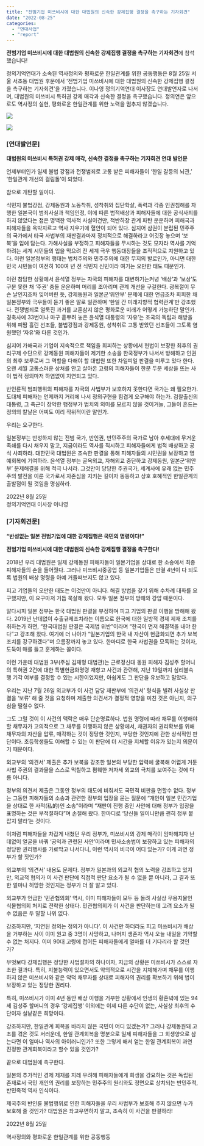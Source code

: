 ```yaml
---
title: "전범기업 미쓰비시에 대한 대법원의 신속한 강제집행 결정을 촉구하는 기자회견"
date: "2022-08-25"
categories: 
  - "연대사업"
  - "report"
---
```


**전범기업 미쓰비시에 대한 대법원의 신속한 강제집행 결정을 촉구하는 기자회견**에 참석했습니다!

정의기억연대가 소속된 역사정의와 평화로운 한일관계를 위한 공동행동은 8월 25일 서울 서초동 대법원 후문에서 '전범기업 미쓰비시에 대한 대법원의 신속한 강제집행 결정을 촉구하는 기자회견'을 가졌습니다. 이나영 정의기억연대 이사장도 연대발언자로 나서며, 대법원의 미쓰비시 특허권 강제 매각과 신속한 결정을 촉구했습니다. 정의연은 앞으로도 역사정의 실현, 평화로운 한일관계를 위한 노력을 멈추지 않겠습니다.

![](https://r2.womenandwar.net/2022/09/IMG_1959-1024x683.jpg)

![](https://r2.womenandwar.net/2022/09/IMG_1974-1024x683.jpg)

### \[연대발언문\]

**대법원의 미쓰비시 특허권 강제 매각, 신속한 결정을 촉구하는 기자회견 연대 발언문**

언제부터인가 일제 불법 강점과 전쟁범죄로 고통 받은 피해자들이 ‘한일 갈등의 뇌관,’ ‘한일관계 개선의 걸림돌’이 되었다.

참으로 개탄할 일이다.

식민지 불법강점, 강제동원과 노동착취, 성착취와 집단학살, 폭력과 각종 인권침해를 자행한 일본국이 범죄사실과 책임인정, 이에 따른 법적배상과 피해자들에 대한 공식사죄를 하지 않았다는 점은 명백한 역사적 사실이건만, 적반하장 관계 파탄 운운하며 피해국과 피해자들을 윽박지르고 역사 지우기에 혈안이 되어 있다. 심지어 삼권이 분립된 민주주의 국가에서 타국 사법부의 재판결과마저 정치적으로 해결하라고 어깃장 놓으며 ‘보복’을 입에 담는다. 가해사실을 부정하고 피해자들을 무시하는 것도 모자라 역사를 기억하려는 세계 시민들의 입을 막으려 전 세계 극우 행동대장들을 조직적으로 지원하고 있다. 이런 일본정부의 행태는 법치주의와 민주주의에 대한 무지의 발로인가, 아니면 대한민국 시민들이 여전히 100여 년 전 식민지 신민이라 여기는 오만한 태도 때문인가.

이런 참담한 상황에서 윤석열 정부는 자국의 피해자를 대변하기는커녕 ‘배상’과 ‘보상’도 구분 못한 채 ‘주권’ 충돌 운운하며 머리를 조아리며 관계 개선을 구걸한다. 광복절이 무슨 날인지조차 잊어버린 듯, 강제동원과 일본군‘위안부’ 문제에 대한 언급조차 회피한 채 일본정부와 극우들이 듣기 좋은 말로 일관하며 ‘한일 간 미래지향적 협력관계’만 강조했다. 전쟁범죄로 얼룩진 과거를 교훈삼지 않은 평화로운 미래가 어떻게 가능하단 말인가. 경축사에 33번이나 마구 흩뿌려 놓은 윤석열 대통령의 ‘자유’는 조국의 독립과 해방을 위해 피땀 흘린 선조들, 불법강점과 강제동원, 성착취로 고통 받았던 선조들이 그토록 염원했던 ‘자유’와 다른 것인가.

심지어 가해국과 기업이 지속적으로 책임을 회피하는 상황에서 헌법이 보장한 최후의 권리구제 수단으로 강제동원 피해자들이 제기한 소송을 한국정부가 나서서 방해하고 인권의 최후 보루로써 그 역할을 다해야 할 대법원 또한 차일피일 판결을 미루고 있다 한다. 오랜 세월 고통스러운 상처를 안고 살아온 고령의 피해자들이 한분 두분 세상을 뜨는 사이 법적 정의마저 하염없이 지연되고 있다.

반인륜적 범죄행위의 피해자를 자국의 사법부가 보호하지 못한다면 국가는 왜 필요한가. 도대체 피해자는 언제까지 거리에 나서 정의구현을 힘겹게 요구해야 하는가. 검찰출신의 대통령, 그 측근이 장악한 행정부가 법치의 의미를 모르지 않을 것이거늘, 그들이 흔드는 정의의 칼날은 어찌도 이리 작위적이란 말인가.

우리는 요구한다.

일본정부는 반성하지 않는 전범 국가, 반인권, 반민주주의 국가로 남아 후세대에 무거운 족쇄를 다시 채우지 말고, 지금이라도 역사를 직시하고 피해자들에게 법적 배상하고 공식 사죄하라. 대한민국 대법원은 조속한 판결을 통해 피해자들의 시민권을 보장하고 명예회복에 기여하라. 윤석열 정부는 굴욕외교, 자해외교 중단하고 강제동원, 일본군‘위안부’ 문제해결을 위해 적극 나서라. 그것만이 당당한 주권국가, 세계사에 유래 없는 민주주의 발전을 이룬 국가로서 자존심을 지키는 길이자 동등하고 상호 호혜적인 한일관계의 출발점이 될 것임을 명심하라.

2022년 8월 25일  
정의기억연대 이사장 이나영

### \[기자회견문\]

**“반성없는 일본 전범기업에 대한 강제집행은 국민의 명령이다!”**

**전범기업 미쓰비시에 대한 대법원의 신속한 강제집행 결정을 촉구한다!**

2018년 우리 대법원은 일제 강제동원 피해자들이 일본기업을 상대로 한 소송에서 최종 피해자들의 손을 들어줬다. 그러나 미쓰비시중공업 등 일본기업들은 판결 4년이 다 되도록 법원의 배상 명령을 아예 거들떠보지도 않고 있다. 

피고 기업들의 오만한 태도는 이것만이 아니다. 해결 방법을 찾기 위해 수차례 대화를 요구했지만, 이 요구마저 거듭 묵살해 왔다. 모두 일본 정부의 방해와 강압 때문이다.

알다시피 일본 정부는 한국 대법원 판결을 부정하며 피고 기업의 판결 이행을 방해해 왔다. 2019년 난데없이 수출규제조치라는 이름으로 한국에 대한 일방적 경제 제재 조치를 취하는가 하면, “한국대법원 판결은 국제법 위반”이라며 “한국이 먼저 해결책을 내야 한다”고 강조해 왔다. 여기에 더 나아가 “일본기업의 한국 내 자산이 현금화되면 추가 보복 조치를 강구하겠다”며 으름장까지 놓고 있다. 한마디로 한국 사법권을 모독하는 것이자, 도둑이 매를 들고 훈계하는 꼴이다.

이런 가운데 대법원 3부(주심 김재형 대법관)는 근로정신대 동원 피해자 김성주 할머니의 특허권 2건에 대한 특별현금화명령 재항고 사건과 관련해, 지난 19일까지 심리불속행 기각 여부를 결정할 수 있는 시한이었지만, 아쉽게도 그 판단을 유보하고 말았다. 

우리는 지난 7월 26일 외교부가 이 사건 담당 재판부에 ‘의견서’ 형식을 빌려 사실상 판결을 ‘보류’ 해 줄 것을 요청하며 제출한 의견서가 결정적 영향을 미친 것은 아닌지, 의구심을 떨칠수 없다. 

그도 그럴 것이 이 사건의 맥락은 매우 단순명료하다. 법원 명령에 따라 채무를 이행해야 할 채무자가 고의적으로 그 채무를 이행하지 않은 상황에서, 채권자의 권리확보를 위해 채무자의 자산을 압류, 매각하는 것이 정당한 것인지, 부당한 것인지에 관한 상식적인 판단이다. 초등학생들도 이해할 수 있는 이 판단에 더 시간을 지체할 이유가 있는지 의문이기 때문이다. 

외교부의 ‘의견서’ 제출은 추가 보복을 강조한 일본의 부당한 압력에 굴복해 어렵게 거둔 사법 주권의 결과물을 스스로 먹칠하고 폄훼한 저자세 외교의 극치를 보여주는 것에 다름 아니다.

정부의 의견서 제출은 그동안 정부의 태도에 비춰서도 국민적 비판을 면할수 없다. 정부는 그동안 피해자들의 소송과 관련한 정부의 입장을 묻는 질문에 “개인이 일본 민간기업을 상대로 한 사적(私的)인 소송”이라며 “재판이 진행 중인 사안에 대해 정부가 입장을 표명하는 것은 부적절하다”며 손절해 왔다. 한마디로 ‘당신들 일이니만큼 괜히 정부 붙잡지 말라’는 것이다. 

이처럼 피해자들을 차갑게 내쳤던 우리 정부가, 미쓰비시의 강제 매각이 임박해지자 난데없이 얼굴을 바꿔 ‘공익과 관련된 사안’이라며 민사소송법이 보장하고 있는 피해자의 정당한 권리행사를 가로막고 나서다니, 이런 역사의 비극이 어디 있는가? 이게 과연 정부가 할 짓인가?

외교부의 ‘의견서’ 내용도 문제다. 정부가 일본과의 외교적 협의 노력을 강조하고 있지만, 외교적 협의가 이 사건 판단에 직접적 판단 요소가 될 수 없을 뿐 아니라, 그 결과 또한 얼마나 허망한 것인지는 정부가 더 잘 알고 있다. 

외교부가 언급한 ‘민관협의회’ 역시, 이미 피해자들이 모두 등 돌려 사실상 무용지물인 식물협의회 처지로 전락한 상태다. 민관협의회가 이 사건을 판단하는데 고려 요소가 될 수 없음은 두 말할 나위 없다.

강조하지만, ‘지연된 정의는 정의가 아니다’. 이 사건만 하더라도 피고 미쓰비시가 배상을 거부하는 사이 이미 원고 중 3명이 사망하고, 나머지 생존자 역시 오늘 내일을 기약할 수 없는 처지다. 이미 90대 고령에 접어든 피해자들에게 얼마를 더 기다리라 할 것인가? 

무엇보다 강제집행은 정당한 사법절차의 하나이자, 지금의 상황은 미쓰비시가 스스로 자초한 결과다. 특히, 지불능력이 있으면서도 악의적으로 시간을 지체해가며 채무를 이행하지 않은 미쓰비시와 같은 악덕 채무자를 상대로 피해자의 권리를 확보하기 위해 법이 보장하고 있는 정당한 권리다. 

특히, 미쓰비시가 이미 4년 동안 배상 이행을 거부한 상황에서 인생의 황혼녘에 있는 94세 김성주 할머니의 경우 ‘강제집행’ 이외에는 이제 다른 수단이 없는, 사실상 최후의 수단이자 실낱같은 희망이다.

강조하지만, 한일관계 회복을 바라지 않은 국민이 어디 있겠는가? 그러나 강제동원돼 고초를 겪은 것도 서러운데, 한일 관계회복을 명분으로 일제 피해자들을 그 희생양으로 삼는다면 이 얼마나 역사의 아이러니인가? 또한 그렇게 해서 얻는 한일 관계회복이 과연 진정한 관계회복이라고 할수 있을 것인가?

끝으로 대법원에 촉구한다. 

일본의 추가적인 경제 제재를 지레 우려해 피해자들에게 희생을 강요하는 것은 독립된 존재로서 국민 개인의 권리를 보장하는 민주주의 원리와도 정면으로 상치되는 반민주적, 반민족적 역사 인식이다. 

제국주의 반인륜 불법행위로 인한 피해자들을 우리 사법부가 보호해 주지 않으면 누가 보호해 줄 것인가? 대법원은 좌고우면하지 말고, 조속히 이 사건을 판결하라!

2022년 8월 25일

역사정의와 평화로운 한일관계를 위한 공동행동
